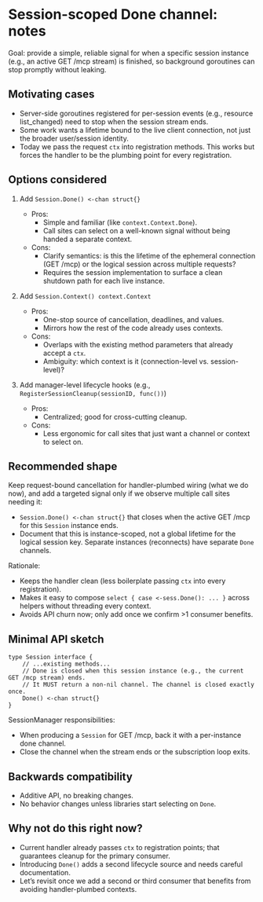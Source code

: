 # Session-scoped Done channel: notes

Goal: provide a simple, reliable signal for when a specific session instance (e.g., an active GET /mcp stream) is finished, so background goroutines can stop promptly without leaking.

## Motivating cases

- Server-side goroutines registered for per-session events (e.g., resource list_changed) need to stop when the session stream ends.
- Some work wants a lifetime bound to the live client connection, not just the broader user/session identity.
- Today we pass the request `ctx` into registration methods. This works but forces the handler to be the plumbing point for every registration.

## Options considered

1. Add `Session.Done() <-chan struct{}`

   - Pros:
     - Simple and familiar (like `context.Context.Done`).
     - Call sites can select on a well-known signal without being handed a separate context.
   - Cons:
     - Clarify semantics: is this the lifetime of the ephemeral connection (GET /mcp) or the logical session across multiple requests?
     - Requires the session implementation to surface a clean shutdown path for each live instance.

2. Add `Session.Context() context.Context`

   - Pros:
     - One-stop source of cancellation, deadlines, and values.
     - Mirrors how the rest of the code already uses contexts.
   - Cons:
     - Overlaps with the existing method parameters that already accept a `ctx`.
     - Ambiguity: which context is it (connection-level vs. session-level)?

3. Add manager-level lifecycle hooks (e.g., `RegisterSessionCleanup(sessionID, func())`)
   - Pros:
     - Centralized; good for cross-cutting cleanup.
   - Cons:
     - Less ergonomic for call sites that just want a channel or context to select on.

## Recommended shape

Keep request-bound cancellation for handler-plumbed wiring (what we do now), and add a targeted signal only if we observe multiple call sites needing it:

- `Session.Done() <-chan struct{}` that closes when the active GET /mcp for this `Session` instance ends.
- Document that this is instance-scoped, not a global lifetime for the logical session key. Separate instances (reconnects) have separate `Done` channels.

Rationale:

- Keeps the handler clean (less boilerplate passing `ctx` into every registration).
- Makes it easy to compose `select { case <-sess.Done(): ... }` across helpers without threading every context.
- Avoids API churn now; only add once we confirm >1 consumer benefits.

## Minimal API sketch

```
type Session interface {
    // ...existing methods...
    // Done is closed when this session instance (e.g., the current GET /mcp stream) ends.
    // It MUST return a non-nil channel. The channel is closed exactly once.
    Done() <-chan struct{}
}
```

SessionManager responsibilities:

- When producing a `Session` for GET /mcp, back it with a per-instance done channel.
- Close the channel when the stream ends or the subscription loop exits.

## Backwards compatibility

- Additive API, no breaking changes.
- No behavior changes unless libraries start selecting on `Done`.

## Why not do this right now?

- Current handler already passes `ctx` to registration points; that guarantees cleanup for the primary consumer.
- Introducing `Done()` adds a second lifecycle source and needs careful documentation.
- Let’s revisit once we add a second or third consumer that benefits from avoiding handler-plumbed contexts.
